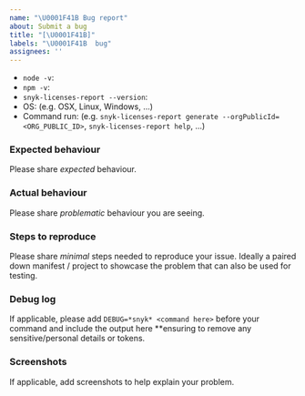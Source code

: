 ```yaml
---
name: "\U0001F41B Bug report"
about: Submit a bug
title: "[\U0001F41B]"
labels: "\U0001F41B  bug"
assignees: ''
---
```


- `node -v`:
- `npm -v`:
- `snyk-licenses-report --version`:
- OS: (e.g. OSX, Linux, Windows, ...)
- Command run: (e.g. `snyk-licenses-report generate --orgPublicId=<ORG_PUBLIC_ID>`, `snyk-licenses-report help`, ...)

### Expected behaviour
Please share _expected_ behaviour.

### Actual behaviour
Please share _problematic_ behaviour you are seeing.

### Steps to reproduce
Please share _minimal_ steps needed to reproduce your issue. Ideally
a paired down manifest / project to showcase the problem that can also
be used for testing.


### Debug log
If applicable, please add `DEBUG=*snyk* <command here>` before your command and include the output here **ensuring to remove any sensitive/personal details or tokens.


### Screenshots
If applicable, add screenshots to help explain your problem.

